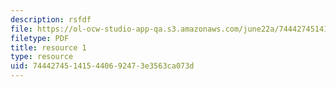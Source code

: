 ```yaml
---
description: rsfdf
file: https://ol-ocw-studio-app-qa.s3.amazonaws.com/june22a/744427451415440692473e3563ca073d_riddlenote.png
filetype: PDF
title: resource 1
type: resource
uid: 74442745-1415-4406-9247-3e3563ca073d
---
```

